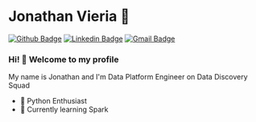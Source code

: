 # Jonathan Vieria :mage:

[![Github Badge](https://img.shields.io/badge/-Github-000?style=flat-square&logo=Github&logoColor=white&link=https://github.com/jonathan-vieira)](https://github.com/jonathan-vieira)
[![Linkedin Badge](https://img.shields.io/badge/-LinkedIn-blue?style=flat-square&logo=Linkedin&logoColor=white&link=https://www.linkedin.com/in/jonathan-vieira/)](https://www.linkedin.com/in/jonathan-vieira/)
[![Gmail Badge](https://img.shields.io/badge/-Gmail-c14438?style=flat-square&logo=Gmail&logoColor=white&link=mailto:joonathan.vieira@gmail.com)](mailto:joonathan.vieira@gmail.com)

### Hi! 👋 Welcome to my profile

My name is Jonathan and I'm Data Platform Engineer on Data Discovery Squad

 - :snake: Python Enthusiast
 - 🌱 Currently learning Spark
